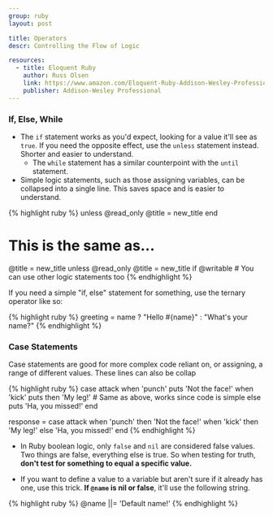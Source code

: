 ```yaml
---
group: ruby
layout: post

title: Operators
descr: Controlling the Flow of Logic

resources:
  - title: Eloquent Ruby
    author: Russ Olsen
    link: https://www.amazon.com/Eloquent-Ruby-Addison-Wesley-Professional/dp/0321584104
    publisher: Addison-Wesley Professional
---
```


### If, Else, While

* The `if` statement works as you'd expect, looking for a value it'll see as `true`. If you need the opposite effect, use the `unless` statement instead. Shorter and easier to understand.
    - The `while` statement has a similar counterpoint with the `until` statement.
* Simple logic statements, such as those assigning variables, can be collapsed into a single line. This saves space and is easier to understand.

{% highlight ruby %}
unless @read_only
  @title = new_title
end

# This is the same as...

@title = new_title unless @read_only
@title = new_title if @writable        # You can use other logic statements too
{% endhighlight %}

If you need a simple "if, else" statement for something, use the ternary operator like so:

{% highlight ruby %}
greeting = name ? "Hello #{name}" : "What's your name?"
{% endhighlight %}

### Case Statements

Case statements are good for more complex code reliant on, or assigning, a range of different values. These lines can also be collap

{% highlight ruby %}
case attack
when 'punch'
    puts 'Not the face!'
when 'kick' puts then 'My leg!' # Same as above, works since code is simple
else
    puts 'Ha, you missed!'
end

response = case attack
           when 'punch' then 'Not the face!'
           when 'kick' then 'My leg!'
           else 'Ha, you missed!'
           end
{% endhighlight %}

* In Ruby boolean logic, only `false` and `nil` are considered false values. Two things are false, everything else is true. So when testing for truth, **don't test for something to equal a specific value.**

* If you want to define a value to a variable but aren't sure if it already has one, use this trick. **If `@name` is nil or false**, it'll use the following string.

{% highlight ruby %}
  @name ||= 'Default name!'
{% endhighlight %}

